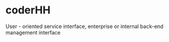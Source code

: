 # coderHH
User - oriented service interface, enterprise or internal back-end management interface 

